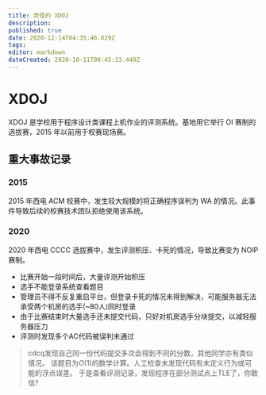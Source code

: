 ```yaml
---
title: 奇怪的 XDOJ
description: 
published: true
date: 2020-12-14T04:35:46.029Z
tags: 
editor: markdown
dateCreated: 2020-10-11T08:45:33.449Z
---
```


# XDOJ

XDOJ 是学校用于程序设计类课程上机作业的评测系统。基地用它举行 OI 赛制的选拔赛，2015 年以前用于校赛现场赛。

## 重大事故记录

### 2015

2015 年西电 ACM 校赛中，发生较大规模的将正确程序误判为 WA 的情况。此事件导致后续的校赛技术团队拒绝使用该系统。

### 2020

2020 年西电 CCCC 选拔赛中，发生评测积压、卡死的情况，导致比赛变为 NOIP 赛制。
* 比赛开始一段时间后，大量评测开始积压
* 选手不能登录系统查看题目
* 管理员不得不反复重启平台，但登录卡死的情况未得到解决，可能服务器无法承受两个机房的选手(~80人)同时登录
* 由于比赛结束时大量选手还未提交代码，只好对机房选手分块提交，以减轻服务器压力
* 评测时发现多个AC代码被误判未通过

> cdcq发现自己同一份代码提交多次会得到不同的分数，其他同学亦有类似情况。
> 该题目为$O(1)$的数学计算。人工检查未发现代码有未定义行为或可能的浮点误差。
> 于是查看评测记录，发现程序在部分测试点上TLE了，你敢信?
